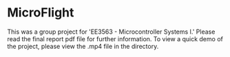 # MicroFlight
This was a group project for 'EE3563 - Microcontroller Systems I.' Please read the final report pdf file for further information. To view a quick demo of the project, please view the .mp4 file in the directory.
